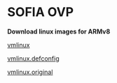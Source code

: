 SOFIA OVP
=

**Download linux images for ARMv8** 

[vmlinux](https://www.dropbox.com/s/8sr6yqnzzzppuf1/vmlinux?dl=0)

[vmlinux.defconfig](https://www.dropbox.com/s/4svagpyk4h33zbp/vmlinux.defconfig?dl=0)

[vmlinux.original](https://www.dropbox.com/s/pncdr3vssjdxhmv/vmlinux.original?dl=0)


